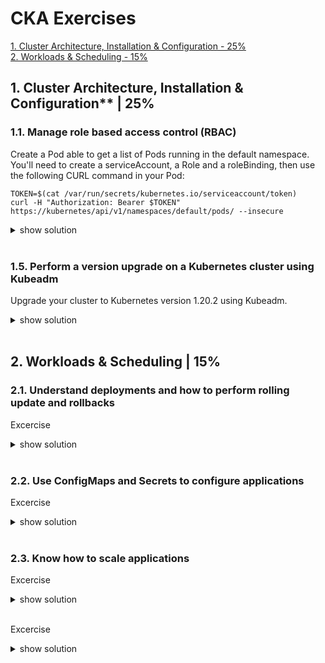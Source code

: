 # CKA Exercises

[1. Cluster Architecture, Installation & Configuration - 25%](CKA-exercises.md#1-cluster-architecture-installation--configuration-25)  
[2. Workloads & Scheduling - 15%](CKA-exercises.md#2-workloads--scheduling-15)  



## 1. Cluster Architecture, Installation & Configuration**	| 25%  
### 1.1. Manage role based access control (RBAC)

Create a Pod able to get a list of Pods running in the default namespace.
You'll need to create a serviceAccount, a Role and a roleBinding, then use the following CURL command in your Pod:
```
TOKEN=$(cat /var/run/secrets/kubernetes.io/serviceaccount/token)
curl -H "Authorization: Bearer $TOKEN" https://kubernetes/api/v1/namespaces/default/pods/ --insecure
```
<details><summary>show solution</summary>
<p>

Create a serviceAccount:
```
kubectl create sa sa-demo
```
serviceAccount YAML file:
```yaml
apiVersion: v1
kind: ServiceAccount
metadata:
  name: sa-demo
  namespace: default
```
Create a Role allowing to list pods:
```
kubectl create role role-list-pods --verb=list --resource=pods
```
Role YAML file:
```yaml
apiVersion: rbac.authorization.k8s.io/v1
kind: Role
metadata:
  name: role-list-pods
  namespace: default
rules:
- apiGroups:
  - ""
  resources:
  - pods
  verbs:
  - list
```
Create a RoleBinding for the `role-list-pods` Role to the `sa-demo` serviceAccount:
```
kubectl create rolebinding rb-list-pods --serviceaccount=default:sa-demo --role=role-list-pods
```
RoleBinding YAML file:
```yaml
apiVersion: rbac.authorization.k8s.io/v1
kind: RoleBinding
metadata:
  name: rb-list-pods
  namespace: default
roleRef:
  apiGroup: rbac.authorization.k8s.io
  kind: Role
  name: role-list-pods
subjects:
- kind: ServiceAccount
  name: sa-demo
  namespace: default
```

Create a Pod using the `sa-demo` serviceAccount:
```
kubectl run -it pod-sa-demo --image=alpine --serviceaccount=sa-demo --rm
```

Pod YAML file:
```yaml
apiVersion: v1
kind: Pod
metadata:
 name: pod-sa-demo
spec:
 serviceAccountName: sa-demo   #<---
 containers:
 - name: alpine
   image: alpine
   command:
   - "/bin/sh"
     - "-c"
     - "apk add curl"
     - "TOKEN=$(cat /var/run/secrets/kubernetes.io/serviceaccount/token)"
     - 'curl -H "Authorization: Bearer $TOKEN" https://kubernetes/api/v1/namespaces/default/pods/ --insecure'
```

Verify you can get the list of Pods running in the default namespace from the API server:

```
apk add curl
TOKEN=$(cat /var/run/secrets/kubernetes.io/serviceaccount/token)
curl -H "Authorization: Bearer $TOKEN" https://kubernetes/api/v1/namespaces/default/pods/ --insecure
```

Pods list is shown: 
```
{
  "kind": "PodList",
  "apiVersion": "v1",
  "metadata": {
    "resourceVersion": "710310"
  },
  "items": [
    ...
    
```
If it fails, you'd get this:
```
{
  "kind": "Status",
  "apiVersion": "v1",
  "metadata": {

  },
  "status": "Failure",
  "message": "pods is forbidden: User \"system:serviceaccount:default:default\" cannot list resource \"pods\" in API group \"\" in the namespace \"default\"",
  "reason": "Forbidden",
  "details": {
    "kind": "pods"
  },
  "code": 403
}
```

</p>
</details>
<br/>

### 1.5. Perform a version upgrade on a Kubernetes cluster using Kubeadm

Upgrade your cluster to Kubernetes version 1.20.2 using Kubeadm.

<details><summary>show solution</summary>
<p>

Upgrade the Control Plane:
```
kubeadm version 
sudo apt-mark unhold kubeadm 
sudo apt-get update 
sudo apt-get install -y kubeadm=1.20.2-00 
sudo apt-mark hold kubeadm
sudo kubeadm upgrade node 
kubeadm version 

kubectl drain <control-node> --ignore-daemonsets
kubectl version 
sudo apt-mark unhold kubelet kubectl 
sudo apt-get update 
sudo apt-get install -y kubelet=1.20.2-00 kubectl=1.20.2-00 
sudo apt-mark hold kubelet kubectl 
sudo systemctl daemon-reload 
sudo systemctl restart kubelet 
kubectl version

kubectl get nodes
```
Upgrade each Worker Node:
```
kubectl drain <worker-node> --ignore-daemonsets
ssh <worker-node>
sudo apt-get install -y --allow-change-held-packages kubeadm=<version>

sudo kubeadm upgrade node

sudo apt-get update && \
sudo apt-get install -y --allow-change-held-packages kubelet=<version> kubectl=<version>
sudo systemctl daemon-reload
sudo systemctl restart kubelet
exit
kubectl uncordon <control-node>
kubectl get nodes
```
</p>
</details>
<br/>

## 2. Workloads & Scheduling	| 15%  
### 2.1. Understand deployments and how to perform rolling update and rollbacks
Excercise
<details><summary>show solution</summary>
<p>
```
```
</p>
</details>
<br/>

### 2.2. Use ConfigMaps and Secrets to configure applications
Excercise
<details><summary>show solution</summary>
<p>
```
```
</p>
</details>
<br/>

### 2.3. Know how to scale applications

Excercise
<details><summary>show solution</summary>
<p>
```
```
</p>
</details>
<br/>

Excercise
<details><summary>show solution</summary>
<p>
```
```
</p>
</details>
<br/>
